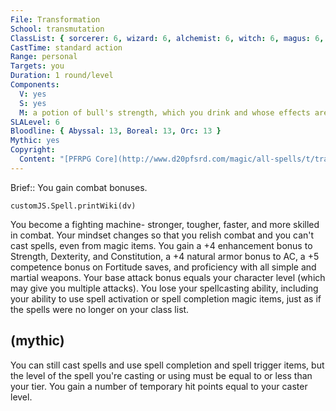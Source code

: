 ```yaml
---
File: Transformation
School: transmutation
ClassList: { sorcerer: 6, wizard: 6, alchemist: 6, witch: 6, magus: 6, occultist: 6, psychic: 6, spiritualist: 6 }
CastTime: standard action
Range: personal
Targets: you
Duration: 1 round/level
Components:
  V: yes
  S: yes
  M: a potion of bull's strength, which you drink and whose effects are subsumed by the spell effects
SLALevel: 6
Bloodline: { Abyssal: 13, Boreal: 13, Orc: 13 }
Mythic: yes
Copyright:
  Content: "[PFRPG Core](http://www.d20pfsrd.com/magic/all-spells/t/transformation)"
---
```

Brief:: You gain combat bonuses.

```dataviewjs
customJS.Spell.printWiki(dv)
```

You become a fighting machine- stronger, tougher, faster, and more skilled in combat. Your mindset changes so that you relish combat and you can't cast spells, even from magic items.  You gain a +4 enhancement bonus to Strength, Dexterity, and Constitution, a +4 natural armor bonus to AC, a +5 competence bonus on Fortitude saves, and proficiency with all simple and martial weapons. Your base attack bonus equals your character level (which may give you multiple attacks).  You lose your spellcasting ability, including your ability to use spell activation or spell completion magic items, just as if the spells were no longer on your class list.


## (mythic)

You can still cast spells and use spell completion and spell trigger items, but the level of the spell you're casting or using must be equal to or less than your tier. You gain a number of temporary hit points equal to your caster level.
